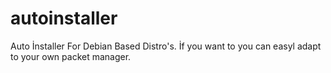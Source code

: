 # autoinstaller
Auto İnstaller For Debian Based Distro's.
İf you want to you can easyl adapt to your own packet manager.
